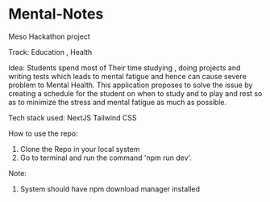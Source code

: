 # Mental-Notes

Meso Hackathon project

Track:
Education ,  Health

Idea:
Students spend most of Their time studying , doing projects and writing tests which leads to mental fatigue and hence can cause severe problem to Mental Health.
This application proposes to solve the issue by creating a schedule for the student on when to study and to play and rest so as to minimize the stress and mental
fatigue as much as possible.

Tech stack used:
NextJS
Tailwind CSS

How to use the repo:

1. Clone the Repo in your local system
2. Go to terminal and run the command 'npm run dev'.

Note:
1. System should have npm download manager installed